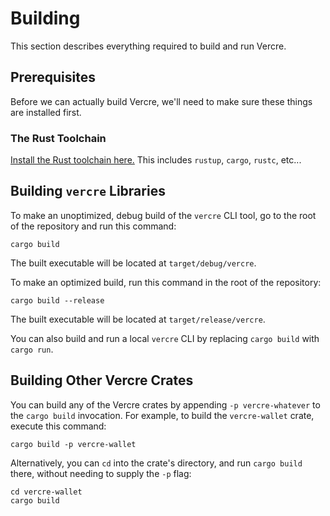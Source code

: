 # Building

This section describes everything required to build and run Vercre.

## Prerequisites

Before we can actually build Vercre, we'll need to make sure these things are
installed first.

### The Rust Toolchain

[Install the Rust toolchain here.](https://www.rust-lang.org/tools/install) This
includes `rustup`, `cargo`, `rustc`, etc...

## Building `vercre` Libraries

To make an unoptimized, debug build of the `vercre` CLI tool, go to the root
of the repository and run this command:

```shell
cargo build
```

The built executable will be located at `target/debug/vercre`.

To make an optimized build, run this command in the root of the repository:

```shell
cargo build --release
```

The built executable will be located at `target/release/vercre`.

You can also build and run a local `vercre` CLI by replacing `cargo build`
with `cargo run`.

## Building Other Vercre Crates

You can build any of the Vercre crates by appending `-p vercre-whatever` to
the `cargo build` invocation. For example, to build the `vercre-wallet` crate,
execute this command:

```shell
cargo build -p vercre-wallet
```

Alternatively, you can `cd` into the crate's directory, and run `cargo build`
there, without needing to supply the `-p` flag:

```shell
cd vercre-wallet
cargo build
```
